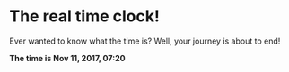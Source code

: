 # The real time clock!

Ever wanted to know what the time is? Well, your journey is about to end!

**The time is Nov 11, 2017, 07:20**